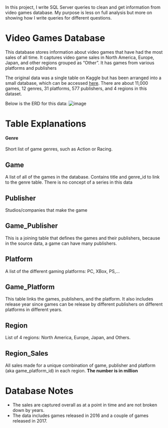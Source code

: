 In this project, I write SQL Server queries to clean and get information from video games database. 
My purpose is less on full analysis but more on showing how I write queries for different questions.

# Video Games Database
This database stores information about video games that have had the most sales of all time. It captures video game sales in North America, Europe, Japan, and other regions grouped as “Other”. It has games from various platforms and publishers

The original data was a single table on Kaggle but has been arranged into a small database, which can be accessed [here](https://github.com/bbrumm/databasestar/tree/main/sample_databases/sample_db_videogames). There are about 11,000 games, 12 genres, 31 platforms, 577 publishers, and 4 regions in this dataset.

Below is the ERD for this data:
![image](https://user-images.githubusercontent.com/58874718/200242708-0f11f55b-4f8b-4e73-a9b7-4f8306d1c55a.png)

# Table Explanations
#### Genre
Short list of game genres, such as Action or Racing.

## Game
A list of all of the games in the database. Contains title and genre_id to link to the genre table. There is no concept of a series in this data

## Publisher
Studios/companies that make the game

## Game_Publisher
This is a joining table that defines the games and their publishers, because in the source data, a game can have many publishers.

## Platform
A list of the different gaming platforms: PC, XBox, PS,...

## Game_Platform
This table links the games, publishers, and the platform. It also includes release year since games can be release by different publishers on different platforms in different years.

## Region
List of 4 regions: North America, Europe, Japan, and Others.

## Region_Sales
All sales made for a unique combination of game, publisher and platform (aka game_platform_id) in each region. **The number is in million**

# Database Notes
- The sales are captured overall as at a point in time and are not broken down by years.
- The data includes games released in 2016 and a couple of games released in 2017.
